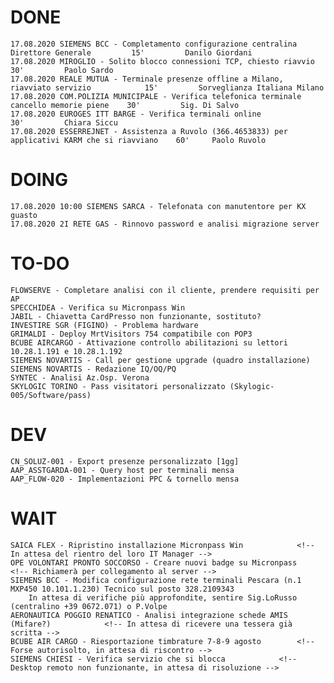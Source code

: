 # DONE
	17.08.2020 SIEMENS BCC - Completamento configurazione centralina Direttore Generale			15'			Danilo Giordani
	17.08.2020 MIROGLIO - Solito blocco connessioni TCP, chiesto riavvio						30'			Paolo Sardo
	17.08.2020 REALE MUTUA - Terminale presenze offline a Milano, riavviato servizio			15'			Sorveglianza Italiana Milano
	17.08.2020 COM.POLIZIA MUNICIPALE - Verifica telefonica terminale cancello memorie piene	30'			Sig. Di Salvo
	17.08.2020 EUROGES ITT BARGE - Verifica terminali online									30'			Chiara Siccu
	17.08.2020 ESSERREJNET - Assistenza a Ruvolo (366.4653833) per applicativi KARM che si riavviano	60'		Paolo Ruvolo 

# DOING
	17.08.2020 10:00 SIEMENS SARCA - Telefonata con manutentore per KX guasto
	17.08.2020 2I RETE GAS - Rinnovo password e analisi migrazione server

# TO-DO
	FLOWSERVE - Completare analisi con il cliente, prendere requisiti per AP
	SPECCHIDEA - Verifica su Micronpass Win
	JABIL - Chiavetta CardPresso non funzionante, sostituto?
	INVESTIRE SGR (FIGINO) - Problema hardware
	GRIMALDI - Deploy MrtVisitors 754 compatibile con POP3
	BCUBE AIRCARGO - Attivazione controllo abilitazioni su lettori 10.28.1.191 e 10.28.1.192
	SIEMENS NOVARTIS - Call per gestione upgrade (quadro installazione)
	SIEMENS NOVARTIS - Redazione IQ/OQ/PQ
	SYNTEC - Analisi Az.Osp. Verona
	SKYLOGIC TORINO - Pass visitatori personalizzato (Skylogic-005/Software/pass)

# DEV
	CN_SOLUZ-001 - Export presenze personalizzato [1gg]
	AAP_ASSTGARDA-001 - Query host per terminali mensa
	AAP_FLOW-020 - Implementazioni PPC & tornello mensa

# WAIT
	SAICA FLEX - Ripristino installazione Micronpass Win			<!-- In attesa del rientro del loro IT Manager -->
	OPE VOLONTARI PRONTO SOCCORSO - Creare nuovi badge su Micronpass 	<!-- Richiamerà per collegamento al server -->
	SIEMENS BCC - Modifica configurazione rete terminali Pescara (n.1 MXP450 10.101.1.230) Tecnico sul posto 328.2109343
		In attesa di verifiche più approfondite, sentire Sig.LoRusso (centralino +39 0672.071) o P.Volpe
	AERONAUTICA POGGIO RENATICO - Analisi integrazione schede AMIS (Mifare?) 			<!-- In attesa di ricevere una tessera già scritta -->
	BCUBE AIR CARGO - Riesportazione timbrature 7-8-9 agosto 		<!-- Forse autorisolto, in attesa di riscontro -->
	SIEMENS CHIESI - Verifica servizio che si blocca			<!-- Desktop remoto non funzionante, in attesa di risoluzione -->
	
